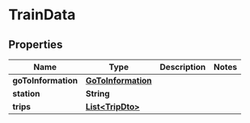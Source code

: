
# TrainData

## Properties
Name | Type | Description | Notes
------------ | ------------- | ------------- | -------------
**goToInformation** | [**GoToInformation**](GoToInformation.md) |  | 
**station** | **String** |  | 
**trips** | [**List&lt;TripDto&gt;**](TripDto.md) |  | 



